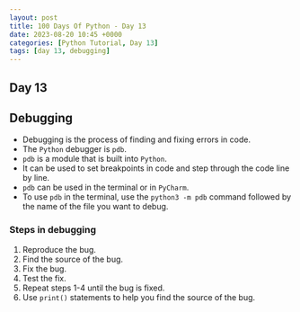 ```yaml
---
layout: post
title: 100 Days Of Python - Day 13
date: 2023-08-20 10:45 +0000
categories: [Python Tutorial, Day 13]
tags: [day 13, debugging]
---
```


## Day 13

## Debugging

- Debugging is the process of finding and fixing errors in code.
- The `Python` debugger is `pdb`.
- `pdb` is a module that is built into `Python`.
- It can be used to set breakpoints in code and step through the code line by line.
- `pdb` can be used in the terminal or in `PyCharm`.
- To use `pdb` in the terminal, use the `python3 -m pdb` command followed by the name of the file you want to debug.

### Steps in debugging

1. Reproduce the bug.
2. Find the source of the bug.
3. Fix the bug.
4. Test the fix.
5. Repeat steps 1-4 until the bug is fixed.
6. Use `print()` statements to help you find the source of the bug.
